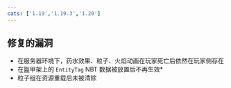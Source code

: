 ```yaml
---
cats: ['1.19','1.19.3','1.20']
---
```

## 修复的漏洞
* 在服务器环境下，药水效果、粒子、火焰动画在玩家死亡后依然在玩家侧存在
* 在盔甲架上的 `EntityTag` NBT 数据被放置后不再生效*
* 粒子组在资源重载后未被清除
